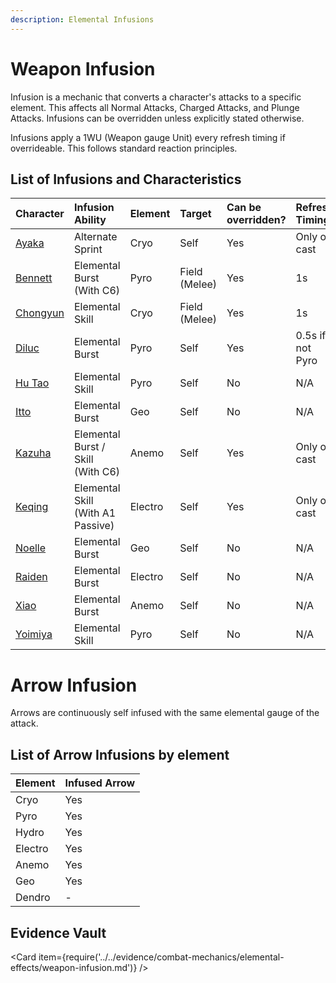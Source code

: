 ```yaml
---
description: Elemental Infusions
---
```


# Weapon Infusion

Infusion is a mechanic that converts a character's attacks to a specific element. This affects all Normal Attacks, Charged Attacks, and Plunge Attacks. Infusions can be overridden unless explicitly stated otherwise.

Infusions apply a 1WU (Weapon gauge Unit) every refresh timing if overrideable. This follows standard reaction principles.

## List of Infusions and Characteristics

| Character | Infusion Ability | Element | Target | Can be overridden? | Refresh Timing |
| :--- | :--- | :--- | :--- | :--- | :--- |
| [Ayaka](../../characters/cryo/ayaka.md) | Alternate Sprint | Cryo | Self | Yes | Only on cast | 
| [Bennett](../../characters/pyro/bennett.md) | Elemental Burst \(With C6\) | Pyro | Field \(Melee\) | Yes | 1s |
| [Chongyun](../../characters/cryo/chongyun.md) | Elemental Skill | Cryo | Field (Melee) | Yes | 1s |
| [Diluc](../../characters/pyro/diluc.md) | Elemental Burst | Pyro | Self | Yes | 0.5s if not Pyro |
| [Hu Tao](../../characters/pyro/hu-tao.md) | Elemental Skill | Pyro | Self | No | N/A |
| [Itto](../../characters/geo/itto.md) | Elemental Burst | Geo | Self | No | N/A |
| [Kazuha](../../characters/anemo/kazuha.md) | Elemental Burst / Skill \(With C6\) | Anemo | Self | Yes | Only on cast |
| [Keqing](../../characters/electro/keqing.md) | Elemental Skill \(With A1 Passive\) | Electro | Self | Yes | Only on cast |
| [Noelle](../../characters/geo/noelle.md) | Elemental Burst | Geo | Self | No | N/A |
| [Raiden](../../characters/electro/raiden.md) | Elemental Burst | Electro | Self | No | N/A |
| [Xiao](../../characters/anemo/xiao.md) | Elemental Burst | Anemo | Self | No | N/A |
| [Yoimiya](../../characters/pyro/yoimiya.md) | Elemental Skill | Pyro | Self | No | N/A |

# Arrow Infusion  

Arrows are continuously self infused with the same elemental gauge of the attack.

## List of Arrow Infusions by element  

| Element | Infused Arrow |
| :--- | :--- |
| Cryo | Yes |
| Pyro | Yes |
| Hydro | Yes |
| Electro | Yes |
| Anemo | Yes |
| Geo | Yes |
| Dendro | - |

## Evidence Vault

<Card item={require('../../evidence/combat-mechanics/elemental-effects/weapon-infusion.md')} />

